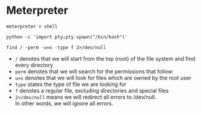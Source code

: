﻿# Meterpreter

    meterpreter > shell
<!-- Launch shell -->
    python -c 'import pty;pty.spawn("/bin/bash")'
<!-- Vuln software -->
    find / -perm -u=s -type f 2>/dev/null

- `/` denotes that we will start from the top (root) of the file system and find every directory
- `perm` denotes that we will search for the permissions that follow:
- `u=s` denotes that we will look for files which are owned by the root user
- `type` states the type of file we are looking for
- `f` denotes a regular file, excluding directories and special files
- `2>/dev/null` means we will redirect all errors to /dev/null.  
  In other words, we will ignore all errors.
